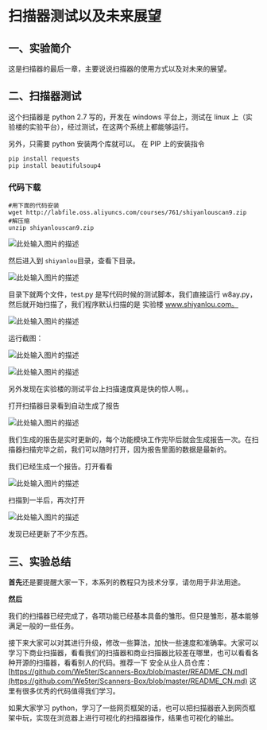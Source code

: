 # 扫描器测试以及未来展望

## 一、实验简介

这是扫描器的最后一章，主要说说扫描器的使用方式以及对未来的展望。

## 二、扫描器测试

这个扫描器是 python 2.7 写的，开发在 windows 平台上，测试在 linux 上（实验楼的实验平台），经过测试，在这两个系统上都能够运行。

另外，只需要 python 安装两个库就可以。
在 PIP 上的安装指令

```
pip install requests
pip install beautifulsoup4

```

### 代码下载

```
#用下面的代码安装
wget http://labfile.oss.aliyuncs.com/courses/761/shiyanlouscan9.zip
#解压缩
unzip shiyanlouscan9.zip

```

![此处输入图片的描述](https://dn-anything-about-doc.qbox.me/document-uid102428labid2674timestamp1489901996023.png/wm)

然后进入到 `shiyanlou`目录，查看下目录。

![此处输入图片的描述](https://dn-anything-about-doc.qbox.me/document-uid102428labid2674timestamp1489902015147.png/wm)

目录下就两个文件，test.py 是写代码时候的测试脚本，我们直接运行 w8ay.py，然后就开始扫描了，我们程序默认扫描的是 实验楼 www.shiyanlou.com。

![此处输入图片的描述](https://dn-anything-about-doc.qbox.me/document-uid102428labid2674timestamp1489902003406.png/wm)

运行截图：

![此处输入图片的描述](https://dn-anything-about-doc.qbox.me/document-uid102428labid2674timestamp1489902012020.png/wm)

![此处输入图片的描述](https://dn-anything-about-doc.qbox.me/document-uid102428labid2674timestamp1489902031832.png/wm)

另外发现在实验楼的测试平台上扫描速度真是快的惊人啊。。

打开扫描器目录看到自动生成了报告

![此处输入图片的描述](https://dn-anything-about-doc.qbox.me/document-uid102428labid2674timestamp1489902039149.png/wm)

我们生成的报告是实时更新的，每个功能模块工作完毕后就会生成报告一次。在扫描器扫描完毕之前，我们可以随时打开，因为报告里面的数据是最新的。

我们已经生成一个报告。打开看看

![此处输入图片的描述](https://dn-anything-about-doc.qbox.me/document-uid102428labid2674timestamp1489902044646.png/wm)

扫描到一半后，再次打开

![此处输入图片的描述](https://dn-anything-about-doc.qbox.me/document-uid102428labid2674timestamp1489902047801.png/wm)

发现已经更新了不少东西。

## 三、实验总结

**首先**还是要提醒大家一下，本系列的教程只为技术分享，请勿用于非法用途。

**然后**

我们的扫描器已经完成了，各项功能已经基本具备的雏形。但只是雏形，基本能够满足一般的一些任务。

接下来大家可以对其进行升级，修改一些算法，加快一些速度和准确率。大家可以学习下商业扫描器，看看我们的扫描器和商业扫描器比较差在哪里，也可以看看各种开源的扫描器，看看别人的代码。推荐一下 安全从业人员仓库：[https://github.com/We5ter/Scanners-Box/blob/master/README_CN.md](https://github.com/We5ter/Scanners-Box/blob/master/README_CN.md) 这里有很多优秀的代码值得我们学习。

如果大家学习 python，学习了一些网页框架的话，也可以把扫描器嵌入到网页框架中玩，实现在浏览器上进行可视化的扫描器操作，结果也可视化的输出。